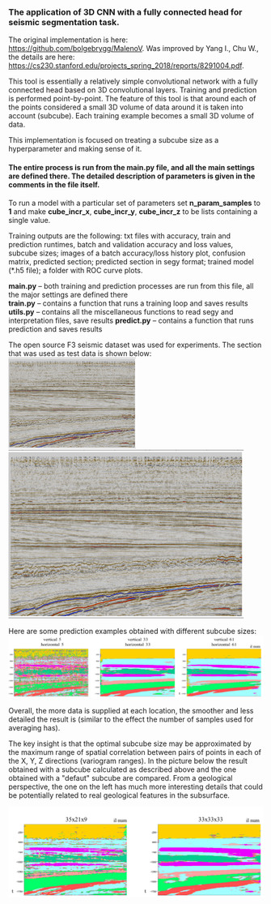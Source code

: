 ### The application of 3D CNN with a fully connected head for seismic segmentation task.

The original implementation is here: https://github.com/bolgebrygg/MalenoV. Was improved by Yang I., Chu W., the details are here: https://cs230.stanford.edu/projects_spring_2018/reports/8291004.pdf.

This tool is essentially a relatively simple convolutional network with a fully connected head based on 3D convolutional layers. Training and prediction is performed point-by-point. The feature of this tool is that around each of the points considered a small 3D volume of data around it is taken into account (subcube). Each training example becomes a small 3D volume of data.

This implementation is focused on treating a subcube size as a hyperparameter and making sense of it.

#### The entire process is run from the main.py file, and all the main settings are defined there. The detailed description of parameters is given in the comments in the file itself.

To run a model with a particular set of parameters set **n_param_samples** to **1** and make  **cube_incr_x**, **cube_incr_y**, **cube_incr_z** to be lists containing a single value.

Training outputs are the following: txt files with accuracy, train and prediction runtimes, batch and validation accuracy and loss values, subcube sizes; images of a batch accuracy/loss history plot, confusion matrix, predicted section; predicted section in segy format; trained model (*.h5 file); a folder with ROC curve plots.

**main.py** – both training and prediction processes are run from this file, all the major settings are defined there  
**train.py** – contains a function that runs a training loop and saves results  
**utils.py** – contains all the miscellaneous functions to read segy and interpretation files, save results 
**predict.py** – contains a function that runs prediction and saves results

The open source F3 seismic dataset was used for experiments. The section that was used as test data is shown below:
<img src="readme_images/malenov_test_seismic.png" width="50%" height="50%">
![](readme_images/malenov_test_seismic.png)

Here are some prediction examples obtained with different subcube sizes:
![](readme_images/malenov_predictions.png)

Overall, the more data is supplied at each location, the smoother and less detailed the result is (similar to the effect the number of samples used for averaging has).

The key insight is that the optimal subcube size may be approximated by the maximum range of spatial correlation between pairs of points in each of the X, Y, Z directions (variogram ranges). In the picture below the result obtained with a subcube calculated as described above and the one obtained with a "defaut" subcube are compared. From a geological perspective, the one on the left has much more interesting details that could be potentially related to real geological features in the subsurface.

![](readme_images/malenov_variogram.png)

